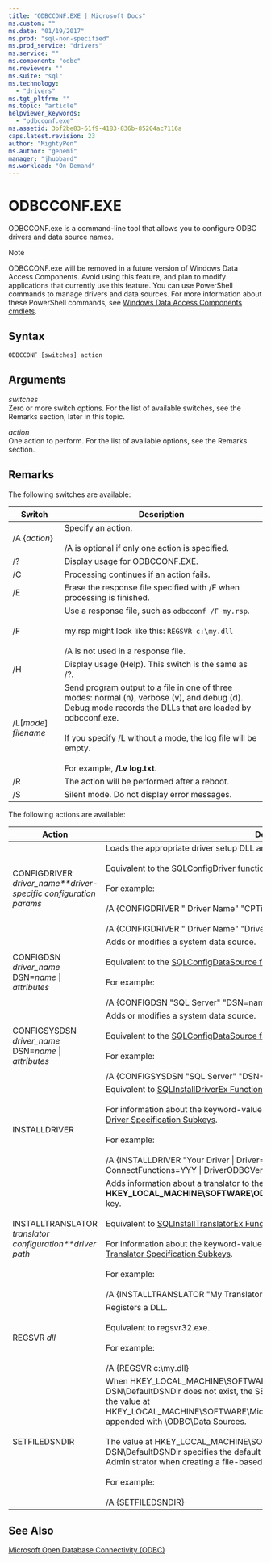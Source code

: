 ```yaml
---
title: "ODBCCONF.EXE | Microsoft Docs"
ms.custom: ""
ms.date: "01/19/2017"
ms.prod: "sql-non-specified"
ms.prod_service: "drivers"
ms.service: ""
ms.component: "odbc"
ms.reviewer: ""
ms.suite: "sql"
ms.technology: 
  - "drivers"
ms.tgt_pltfrm: ""
ms.topic: "article"
helpviewer_keywords: 
  - "odbcconf.exe"
ms.assetid: 3bf2be83-61f9-4183-836b-85204ac7116a
caps.latest.revision: 23
author: "MightyPen"
ms.author: "genemi"
manager: "jhubbard"
ms.workload: "On Demand"
---
```

# ODBCCONF.EXE
ODBCCONF.exe is a command-line tool that allows you to configure ODBC drivers and data source names.  
  
> [!NOTE]  
>  ODBCCONF.exe will be removed in a future version of Windows Data Access Components. Avoid using this feature, and plan to modify applications that currently use this feature. You can use PowerShell commands to manage drivers and data sources. For more information about these PowerShell commands, see [Windows Data Access Components cmdlets](https://technet.microsoft.com/library/hh771019.aspx).  
  
## Syntax  
  
```  
ODBCCONF [switches] action  
```  
  
## Arguments  
 *switches*  
 Zero or more switch options. For the list of available switches, see the Remarks section, later in this topic.  
  
 *action*  
 One action to perform. For the list of available options, see the Remarks section.  
  
## Remarks  
 The following switches are available:  
  
|Switch|Description|  
|------------|-----------------|  
|/A {*action*}|Specify an action.<br /><br /> /A is optional if only one action is specified.|  
|/?|Display usage for ODBCCONF.EXE.|  
|/C|Processing continues if an action fails.|  
|/E|Erase the response file specified with /F when processing is finished.|  
|/F|Use a response file, such as `odbcconf /F my.rsp`.<br /><br /> my.rsp might look like this: `REGSVR c:\my.dll`<br /><br /> /A is not used in a response file.|  
|/H|Display usage (Help). This switch is the same as /?.|  
|/L[*mode*] *filename*|Send program output to a file in one of three modes: normal (n), verbose (v), and debug (d). Debug mode records the DLLs that are loaded by odbcconf.exe.<br /><br /> If you specify /L without a mode, the log file will be empty.<br /><br /> For example, **/Lv log.txt**.|  
|/R|The action will be performed after a reboot.|  
|/S|Silent mode. Do not display error messages.|  
  
 The following actions are available:  
  
|Action|Description|  
|------------|-----------------|  
|CONFIGDRIVER *driver_name**driver-specific configuration params*|Loads the appropriate driver setup DLL and calls the **ConfigDriver** function.<br /><br /> Equivalent to the [SQLConfigDriver function](../odbc/reference/syntax/sqlconfigdriver-function.md).<br /><br /> For example:<br /><br /> /A {CONFIGDRIVER " Driver Name" "CPTimeout=60"}<br /><br /> /A {CONFIGDRIVER " Driver Name" "DriverODBCVer=03.80"}|  
|CONFIGDSN *driver_name* DSN=*name* &#124; *attributes*|Adds or modifies a system data source.<br /><br /> Equivalent to the [SQLConfigDataSource function](../odbc/reference/syntax/sqlconfigdatasource-function.md).<br /><br /> For example:<br /><br /> /A {CONFIGDSN "SQL Server" "DSN=name &#124; Server=srv"}|  
|CONFIGSYSDSN *driver_name* DSN=*name* &#124; *attributes*|Adds or modifies a system data source.<br /><br /> Equivalent to the [SQLConfigDataSource function](../odbc/reference/syntax/sqlconfigdatasource-function.md).<br /><br /> For example:<br /><br /> /A {CONFIGSYSDSN "SQL Server" "DSN=name &#124; Server=srv"}|  
|INSTALLDRIVER|Equivalent to [SQLInstallDriverEx Function](../odbc/reference/syntax/sqlinstalldriverex-function.md).<br /><br /> For information about the keyword-value pairs syntax passed to INSTALLDRIVER, see [Driver Specification Subkeys](../odbc/reference/install/driver-specification-subkeys.md).<br /><br /> For example:<br /><br /> /A {INSTALLDRIVER  "Your Driver &#124; Driver=c:\your.dll &#124; Setup=c:\your.dll &#124; APILevel=2 &#124; ConnectFunctions=YYY &#124; DriverODBCVer=03.50 &#124; FileUsage=0 &#124; SQLLevel=1"}|  
|INSTALLTRANSLATOR *translator configuration**driver path*|Adds information about a translator to the **HKEY_LOCAL_MACHINE\SOFTWARE\ODBC\ODBCINST.INI\ODBC Translators** registry key.<br /><br /> Equivalent to [SQLInstallTranslatorEx Function](../odbc/reference/syntax/sqlinstalltranslatorex-function.md).<br /><br /> For information about the keyword-value pairs syntax passed to INSTALLDRIVER, see [Translator Specification Subkeys](../odbc/reference/install/translator-specification-subkeys.md).<br /><br /> For example:<br /><br /> /A {INSTALLTRANSLATOR  "My Translator &#124; Translator=c:\my.dll &#124; Setup=c:\my.dll"}|  
|REGSVR *dll*|Registers a DLL.<br /><br /> Equivalent to regsvr32.exe.<br /><br /> For example:<br /><br /> /A {REGSVR c:\my.dll}|  
|SETFILEDSNDIR|When HKEY_LOCAL_MACHINE\SOFTWARE\ODBC\ODBC.INI\ODBC File DSN\DefaultDSNDir does not exist, the SETFILEDSNDIR action will create it and assign it the value at HKEY_LOCAL_MACHINE\SOFTWARE\Microsoft\Windows\CurrentVersion\CommonFilesDir, appended with \ODBC\Data Sources.<br /><br /> The value at HKEY_LOCAL_MACHINE\SOFTWARE\ODBC\ODBC.INI\ODBC File DSN\DefaultDSNDir specifies the default location used by the ODBC Data Source Administrator when creating a file-based data source.<br /><br /> For example:<br /><br /> /A {SETFILEDSNDIR}|  
  
## See Also  
 [Microsoft Open Database Connectivity (ODBC)](../odbc/microsoft-open-database-connectivity-odbc.md)
